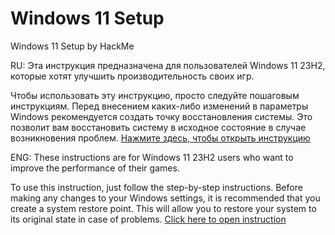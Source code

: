 # Windows 11 Setup
Windows 11 Setup by HackMe

RU:
Эта инструкция предназначена для пользователей Windows 11 23H2, которые хотят улучшить производительность своих игр.

Чтобы использовать эту инструкцию, просто следуйте пошаговым инструкциям. Перед внесением каких-либо изменений в параметры Windows рекомендуется создать точку восстановления системы. Это позволит вам восстановить систему в исходное состояние в случае возникновения проблем.
<a href="https://github.com/HackMeGG/windows11-setup/blob/main/readme-ru" class="button">Нажмите здесь, чтобы открыть инструкцию</a>

ENG:
These instructions are for Windows 11 23H2 users who want to improve the performance of their games.

To use this instruction, just follow the step-by-step instructions. Before making any changes to your Windows settings, it is recommended that you create a system restore point. This will allow you to restore your system to its original state in case of problems.
<a href="https://github.com/HackMeGG/windows11-setup/blob/main/readme-eng" class="button">Click here to open instruction</a>
